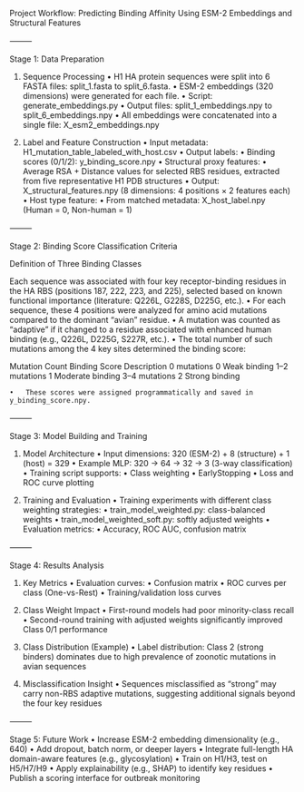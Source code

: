 Project Workflow: Predicting Binding Affinity Using ESM-2 Embeddings and Structural Features

⸻

Stage 1: Data Preparation

1. Sequence Processing
	•	H1 HA protein sequences were split into 6 FASTA files: split_1.fasta to split_6.fasta.
	•	ESM-2 embeddings (320 dimensions) were generated for each file.
	•	Script: generate_embeddings.py
	•	Output files: split_1_embeddings.npy to split_6_embeddings.npy
	•	All embeddings were concatenated into a single file: X_esm2_embeddings.npy

2. Label and Feature Construction
	•	Input metadata: H1_mutation_table_labeled_with_host.csv
	•	Output labels:
	•	Binding scores (0/1/2): y_binding_score.npy
	•	Structural proxy features:
	•	Average RSA + Distance values for selected RBS residues, extracted from five representative H1 PDB structures
	•	Output: X_structural_features.npy (8 dimensions: 4 positions × 2 features each)
	•	Host type feature:
	•	From matched metadata: X_host_label.npy (Human = 0, Non-human = 1)

⸻

Stage 2: Binding Score Classification Criteria

Definition of Three Binding Classes

Each sequence was associated with four key receptor-binding residues in the HA RBS (positions 187, 222, 223, and 225), selected based on known functional importance (literature: Q226L, G228S, D225G, etc.).
	•	For each sequence, these 4 positions were analyzed for amino acid mutations compared to the dominant “avian” residue.
	•	A mutation was counted as “adaptive” if it changed to a residue associated with enhanced human binding (e.g., Q226L, D225G, S227R, etc.).
	•	The total number of such mutations among the 4 key sites determined the binding score:

Mutation Count	Binding Score	Description
0 mutations	     0	        Weak binding
1–2 mutations	     1	        Moderate binding
3–4 mutations	     2	        Strong binding

	•	These scores were assigned programmatically and saved in y_binding_score.npy.

⸻

Stage 3: Model Building and Training

1. Model Architecture
	•	Input dimensions: 320 (ESM-2) + 8 (structure) + 1 (host) = 329
	•	Example MLP: 320 → 64 → 32 → 3 (3-way classification)
	•	Training script supports:
	•	Class weighting
	•	EarlyStopping
	•	Loss and ROC curve plotting

2. Training and Evaluation
	•	Training experiments with different class weighting strategies:
	•	train_model_weighted.py: class-balanced weights
	•	train_model_weighted_soft.py: softly adjusted weights
	•	Evaluation metrics:
	•	Accuracy, ROC AUC, confusion matrix

⸻

Stage 4: Results Analysis

1. Key Metrics
	•	Evaluation curves:
	•	Confusion matrix
	•	ROC curves per class (One-vs-Rest)
	•	Training/validation loss curves

2. Class Weight Impact
	•	First-round models had poor minority-class recall
	•	Second-round training with adjusted weights significantly improved Class 0/1 performance

3. Class Distribution (Example)
	•	Label distribution: Class 2 (strong binders) dominates due to high prevalence of zoonotic mutations in avian sequences

4. Misclassification Insight
	•	Sequences misclassified as “strong” may carry non-RBS adaptive mutations, suggesting additional signals beyond the four key residues

⸻

Stage 5: Future Work
	•	Increase ESM-2 embedding dimensionality (e.g., 640)
	•	Add dropout, batch norm, or deeper layers
	•	Integrate full-length HA domain-aware features (e.g., glycosylation)
	•	Train on H1/H3, test on H5/H7/H9
	•	Apply explainability (e.g., SHAP) to identify key residues
	•	Publish a scoring interface for outbreak monitoring
